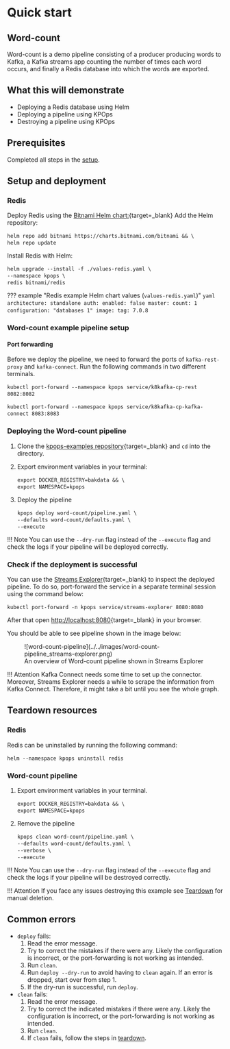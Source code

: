 # Quick start

## Word-count

Word-count is a demo pipeline consisting of a producer producing words to Kafka, a Kafka streams app counting the number of times each word occurs, and finally a Redis database into which the words are exported.

## What this will demonstrate

- Deploying a Redis database using Helm
- Deploying a pipeline using KPOps
- Destroying a pipeline using KPOps

## Prerequisites

Completed all steps in the [setup](../setup).

## Setup and deployment

### Redis

Deploy Redis using the [Bitnami Helm chart:](https://artifacthub.io/packages/helm/bitnami/redis){target=_blank}
Add the Helm repository:

```shell
helm repo add bitnami https://charts.bitnami.com/bitnami && \
helm repo update
```

Install Redis with Helm:

```shell
helm upgrade --install -f ./values-redis.yaml \
--namespace kpops \
redis bitnami/redis
```

<!-- dprint-ignore-start -->

??? example "Redis example Helm chart values (`values-redis.yaml`)"
    ```yaml
    architecture: standalone
    auth:
      enabled: false
    master:
      count: 1
      configuration: "databases 1"
    image:
      tag: 7.0.8
    ```

<!-- dprint-ignore-end -->

### Word-count example pipeline setup

#### Port forwarding

Before we deploy the pipeline, we need to forward the ports of `kafka-rest-proxy` and `kafka-connect`.
Run the following commands in two different terminals.

```shell
kubectl port-forward --namespace kpops service/k8kafka-cp-rest 8082:8082
```

```shell
kubectl port-forward --namespace kpops service/k8kafka-cp-kafka-connect 8083:8083
```

### Deploying the Word-count pipeline

<!-- dprint-ignore-start -->

1. Clone the [kpops-examples repository](https://github.com/bakdata/kpops-examples){target=_blank} and `cd` into the directory.

2. Export environment variables in your terminal:

    ```shell
    export DOCKER_REGISTRY=bakdata && \
    export NAMESPACE=kpops
    ```

3. Deploy the pipeline

    ```shell
    kpops deploy word-count/pipeline.yaml \
    --defaults word-count/defaults.yaml \
    --execute
    ```

!!! Note
    You can use the `--dry-run` flag instead of the `--execute` flag and check the logs if your pipeline will be
    deployed correctly.

<!-- dprint-ignore-end -->

### Check if the deployment is successful

You can use the [Streams Explorer](https://github.com/bakdata/streams-explorer){target=_blank} to inspect the deployed pipeline.
To do so, port-forward the service in a separate terminal session using the command below:

```shell
kubectl port-forward -n kpops service/streams-explorer 8080:8080
```

After that open [http://localhost:8080](http://localhost:8080){target=_blank} in your browser.

You should be able to see pipeline shown in the image below:

<figure markdown>
  ![word-count-pipeline](../../images/word-count-pipeline_streams-explorer.png)
  <figcaption>An overview of Word-count pipeline shown in Streams Explorer</figcaption>
</figure>

<!-- dprint-ignore-start -->

!!! Attention
    Kafka Connect needs some time to set up the connector.
    Moreover, Streams Explorer needs a while to scrape the information from Kafka Connect.
    Therefore, it might take a bit until you see the whole graph.

<!-- dprint-ignore-end -->

## Teardown resources

### Redis

Redis can be uninstalled by running the following command:

```shell
helm --namespace kpops uninstall redis
```

### Word-count pipeline

<!-- dprint-ignore-start -->

1. Export environment variables in your terminal.

    ```shell
    export DOCKER_REGISTRY=bakdata && \
    export NAMESPACE=kpops
    ```

2. Remove the pipeline

    ```shell
    kpops clean word-count/pipeline.yaml \
    --defaults word-count/defaults.yaml \
    --verbose \
    --execute
    ```

!!! Note
    You can use the `--dry-run` flag instead of the `--execute` flag and check the logs if your pipeline will be
    destroyed correctly.

!!! Attention
    If you face any issues destroying this example see [Teardown](../teardown) for manual deletion.

<!-- dprint-ignore-end -->

## Common errors

<!-- dprint-ignore-start -->

- `deploy` fails:
    1. Read the error message.
    2. Try to correct the mistakes if there were any. Likely the configuration is incorrect, or the port-forwarding is not working as intended.
    3. Run `clean`.
    4. Run `deploy --dry-run` to avoid having to `clean` again. If an error is dropped, start over from step 1.
    5. If the dry-run is successful, run `deploy`.
- `clean` fails:
    1. Read the error message.
    2. Try to correct the indicated mistakes if there were any. Likely the configuration is incorrect, or the port-forwarding is not working as intended.
    3. Run `clean`.
    4. If `clean` fails, follow the steps in [teardown](../teardown).

<!-- dprint-ignore-end -->
